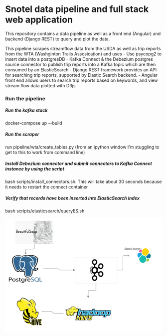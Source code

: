 # Snotel data pipeline and full stack web application
This repository contains a data pipeline as well as a front end (Angular) and backend (Django REST) to query and
plot the data.  

This pipeline scrapes streamflow data from the USDA as well as trip reports from the WTA (Washginton Trails Assosication) and uses 
    - Use psycopg2 to insert data into a postgresDB
    - Kafka Connect & the Debezium postgres source connector to publish trip reports into a Kafka topic which are then consumed by an
    ElasticSearch
    - Django REST framework provides an API for searching trip reports, supported by Elastic Search backend.
    - Angular front end allows users to search trip reports based on keywords,  and view stream flow data plotted with D3js


### Run the pipeline

##### Run the kafka stack
docker-compose up --build
##### Run the scraper
run pipeline/wta/create_tables.py (from an ipython window I'm stuggling to get to this to work from command line)   

##### Install Debezium connector and submit connectors to Kafka Connect instance by using the script
bash scripts/install_connectors.sh.  This will take about 30 seconds because it needs to restart the connect container 

##### Verify that records have been inserted into ElasticSearch index
bash scripts/elasticsearch/queryES.sh




![](pipeline.png)
